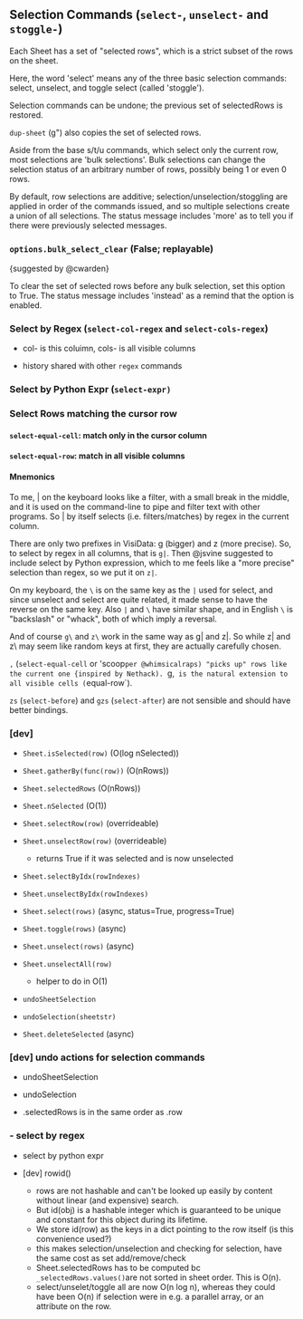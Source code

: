 ## Selection Commands (`select-`, `unselect-` and `stoggle-`)

Each Sheet has a set of "selected rows", which is a strict subset of the rows on the sheet. 

Here, the word 'select' means any of the three basic selection commands: select, unselect, and toggle select (called 'stoggle').

Selection commands can be undone; the previous set of selectedRows is restored.

`dup-sheet` (g") also copies the set of selected rows.


Aside from the base s/t/u commands, which select only the current row, most selections are 'bulk selections'.   Bulk selections can change the selection status of an arbitrary number of rows, possibly being 1 or even 0 rows.

By default, row selections are additive; selection/unselection/stoggling are applied in order of the commands issued, and so multiple selections create a union of all selections.  The status message includes 'more' as to tell you if there were previously selected messages.

### `options.bulk_select_clear` (False; replayable)
{suggested by @cwarden}

To clear the set of selected rows before any bulk selection, set this option to True.  The status message includes 'instead' as a remind that the option is enabled.

### Select by Regex (`select-col-regex` and `select-cols-regex`)

- col- is this coluimn, cols- is all visible columns

- history shared with other `regex` commands

### Select by Python Expr (`select-expr)`

### Select Rows matching the cursor row
#### `select-equal-cell`: match only in the cursor column
#### `select-equal-row`: match in all visible columns

#### Mnemonics

To me, | on the keyboard looks like a filter, with a small break in the middle, and it is used on the command-line to pipe and filter text with other programs. So | by itself selects (i.e. filters/matches) by regex in the current column.

There are only two prefixes in VisiData: g (bigger) and z (more precise). So, to select by regex in all columns, that is `g|`. Then @jsvine suggested to include select by Python expression, which to me feels like a "more precise" selection than regex, so we put it on `z|`.

On my keyboard, the `\` is on the same key as the `|` used for select, and since unselect and select are quite related, it made sense to have the reverse on the same key.
Also `|` and `\` have similar shape, and in English `\` is "backslash" or "whack", both of which imply a reversal.

And of course `g\` and `z\` work in the same way as g| and z|. So while z| and z\ may seem like random keys at first, they are actually carefully chosen.

`,` (`select-equal-cell` or 'scoop` per @whimsicalraps) "picks up" rows like the current one {inspired by Nethack).  `g,` is the natural extension to all visible cells (`equal-row`).

`zs` (`select-before`) and `gzs` (`select-after`) are not sensible and should have better bindings.


### [dev] 

- `Sheet.isSelected(row)` (O(log nSelected))
- `Sheet.gatherBy(func(row))` (O(nRows))
- `Sheet.selectedRows` (O(nRows))
- `Sheet.nSelected` (O(1))



- `Sheet.selectRow(row)` (overrideable)
- `Sheet.unselectRow(row)` (overrideable)
   - returns True if it was selected and is now unselected

- `Sheet.selectByIdx(rowIndexes)`
- `Sheet.unselectByIdx(rowIndexes)`

- `Sheet.select(rows)` (async, status=True, progress=True)
- `Sheet.toggle(rows)` (async)
- `Sheet.unselect(rows)` (async)

- `Sheet.unselectAll(row)`
   - helper to do in O(1)

- `undoSheetSelection`
- `undoSelection(sheetstr)`

- `Sheet.deleteSelected`  (async)

### [dev] undo actions for selection commands

- undoSheetSelection
- undoSelection

- .selectedRows is in the same order as .row
### - select by regex
- select by python expr

- [dev] rowid()
    - rows are not hashable and can't be looked up easily by content without linear (and expensive) search.
    - But id(obj) is a hashable integer which is guaranteed to be unique and constant for this object during its lifetime.
    - We store id(row) as the keys in a dict pointing to the row itself (is this convenience used?)
    - this makes selection/unselection and checking for selection, have the same cost as set add/remove/check
    - Sheet.selectedRows has to be computed bc `_selectedRows.values()`are not sorted in sheet order. This is O(n).
    - select/unselet/toggle all are now O(n log n), whereas they could have been O(n) if selection were in e.g. a parallel array, or an attribute on the row.


